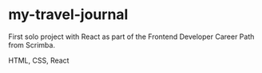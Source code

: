 # my-travel-journal

First solo project with React as part of the Frontend Developer Career Path from Scrimba.

HTML, CSS, React